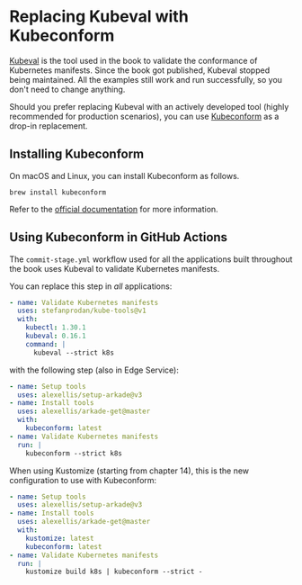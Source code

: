 # Replacing Kubeval with Kubeconform

[Kubeval](https://github.com/instrumenta/kubeval) is the tool used in the book to validate the conformance of Kubernetes manifests. Since the book got published, Kubeval stopped being maintained. All the examples still work and run successfully, so you don't need to change anything.

Should you prefer replacing Kubeval with an actively developed tool (highly recommended for production scenarios), you can use [Kubeconform](https://github.com/yannh/kubeconform) as a drop-in replacement.

## Installing Kubeconform

On macOS and Linux, you can install Kubeconform as follows.

```shell
brew install kubeconform
```

Refer to the [official documentation](https://github.com/yannh/kubeconform) for more information.

## Using Kubeconform in GitHub Actions

The `commit-stage.yml` workflow used for all the applications built throughout the book uses Kubeval to validate Kubernetes manifests.

You can replace this step in _all_ applications:

```yaml
- name: Validate Kubernetes manifests
  uses: stefanprodan/kube-tools@v1
  with:
    kubectl: 1.30.1
    kubeval: 0.16.1
    command: |
      kubeval --strict k8s
```

with the following step (also in Edge Service):

```yaml
- name: Setup tools
  uses: alexellis/setup-arkade@v3
- name: Install tools
  uses: alexellis/arkade-get@master
  with:
    kubeconform: latest
- name: Validate Kubernetes manifests
  run: |
    kubeconform --strict k8s
```

When using Kustomize (starting from chapter 14), this is the new configuration to use with Kubeconform:

```yaml
- name: Setup tools
  uses: alexellis/setup-arkade@v3
- name: Install tools
  uses: alexellis/arkade-get@master
  with:
    kustomize: latest
    kubeconform: latest
- name: Validate Kubernetes manifests
  run: |
    kustomize build k8s | kubeconform --strict -
```
